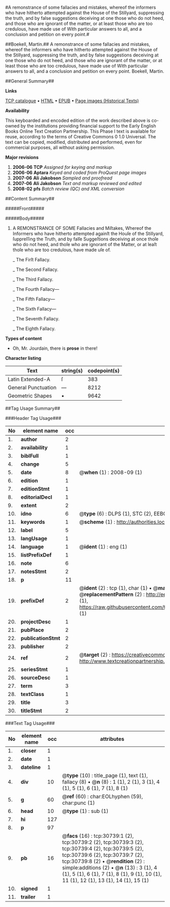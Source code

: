 #A remonstrance of some fallacies and mistakes, whereof the informers who have hitherto attempted against the House of the Stillyard, suppressing the truth, and by false suggestions deceiving at one those who do not heed, and those who are ignorant of the matter, or at least those who are too credulous, have made use of With particular answers to all, and a conclusion and petition on every point.#

##Boekell, Martin.##
A remonstrance of some fallacies and mistakes, whereof the informers who have hitherto attempted against the House of the Stillyard, suppressing the truth, and by false suggestions deceiving at one those who do not heed, and those who are ignorant of the matter, or at least those who are too credulous, have made use of With particular answers to all, and a conclusion and petition on every point.
Boekell, Martin.

##General Summary##

**Links**

[TCP catalogue](http://www.ota.ox.ac.uk/tcp/)  • 
[HTML](http://tei.it.ox.ac.uk/tcp/Texts-HTML/free/A28/A28542.html)  • 
[EPUB](http://tei.it.ox.ac.uk/tcp/Texts-EPUB/free/A28/A28542.epub) • 
[Page images (Historical Texts)](https://data.historicaltexts.jisc.ac.uk/view?pubId=eebo-99826338e&pageId=eebo-99826338e-30739-1)

**Availability**

This keyboarded and encoded edition of the
	       work described above is co-owned by the institutions
	       providing financial support to the Early English Books
	       Online Text Creation Partnership. This Phase I text is
	       available for reuse, according to the terms of Creative
	       Commons 0 1.0 Universal. The text can be copied,
	       modified, distributed and performed, even for
	       commercial purposes, all without asking permission.

**Major revisions**

1. __2006-06__ __TCP__ *Assigned for keying and markup*
1. __2006-06__ __Aptara__ *Keyed and coded from ProQuest page images*
1. __2007-06__ __Ali Jakobson__ *Sampled and proofread*
1. __2007-06__ __Ali Jakobson__ *Text and markup reviewed and edited*
1. __2008-02__ __pfs__ *Batch review (QC) and XML conversion*

##Content Summary##

#####Front#####

#####Body#####

1. A
REMONSTRANCE
OF SOME
Fallacies and Miſtakes,
Whereof the Informers who have hitherto attempted
againſt the Houſe of the Stillyard, ſuppreſſing the Truth,
and by falſe Suggeſtions deceiving at once thoſe who do not
heed, and thoſe who are ignorant of the Matter, or
at leaſt thoſe who are too credulous,
have made uſe of.

    _ The Firſt Fallacy.

    _ The Second Fallacy.

    _ The Third Fallacy.

    _ The Fourth Fallacy—

    _ The Fifth Fallacy—

    _ The Sixth Fallacy—

    _ The Seventh Fallacy.

    _ The Eighth Fallacy.

**Types of content**

  * Oh, Mr. Jourdain, there is **prose** in there!

**Character listing**


|Text|string(s)|codepoint(s)|
|---|---|---|
|Latin Extended-A|ſ|383|
|General Punctuation|—|8212|
|Geometric Shapes|▪|9642|

##Tag Usage Summary##

###Header Tag Usage###

|No|element name|occ|attributes|
|---|---|---|---|
|1.|__author__|2||
|2.|__availability__|1||
|3.|__biblFull__|1||
|4.|__change__|5||
|5.|__date__|8| @__when__ (1) : 2008-09 (1)|
|6.|__edition__|1||
|7.|__editionStmt__|1||
|8.|__editorialDecl__|1||
|9.|__extent__|2||
|10.|__idno__|6| @__type__ (6) : DLPS (1), STC (2), EEBO-CITATION (1), PROQUEST (1), VID (1)|
|11.|__keywords__|1| @__scheme__ (1) : http://authorities.loc.gov/ (1)|
|12.|__label__|5||
|13.|__langUsage__|1||
|14.|__language__|1| @__ident__ (1) : eng (1)|
|15.|__listPrefixDef__|1||
|16.|__note__|6||
|17.|__notesStmt__|2||
|18.|__p__|11||
|19.|__prefixDef__|2| @__ident__ (2) : tcp (1), char (1)  •  @__matchPattern__ (2) : ([0-9\-]+):([0-9IVX]+) (1), (.+) (1)  •  @__replacementPattern__ (2) : http://eebo.chadwyck.com/downloadtiff?vid=$1&page=$2 (1), https://raw.githubusercontent.com/textcreationpartnership/Texts/master/tcpchars.xml#$1 (1)|
|20.|__projectDesc__|1||
|21.|__pubPlace__|2||
|22.|__publicationStmt__|2||
|23.|__publisher__|2||
|24.|__ref__|2| @__target__ (2) : https://creativecommons.org/publicdomain/zero/1.0/ (1), http://www.textcreationpartnership.org/docs/. (1)|
|25.|__seriesStmt__|1||
|26.|__sourceDesc__|1||
|27.|__term__|3||
|28.|__textClass__|1||
|29.|__title__|3||
|30.|__titleStmt__|2||


###Text Tag Usage###

|No|element name|occ|attributes|
|---|---|---|---|
|1.|__closer__|1||
|2.|__date__|1||
|3.|__dateline__|1||
|4.|__div__|10| @__type__ (10) : title_page (1), text (1), fallacy (8)  •  @__n__ (8) : 1 (1), 2 (1), 3 (1), 4 (1), 5 (1), 6 (1), 7 (1), 8 (1)|
|5.|__g__|60| @__ref__ (60) : char:EOLhyphen (59), char:punc (1)|
|6.|__head__|10| @__type__ (1) : sub (1)|
|7.|__hi__|127||
|8.|__p__|97||
|9.|__pb__|16| @__facs__ (16) : tcp:30739:1 (2), tcp:30739:2 (2), tcp:30739:3 (2), tcp:30739:4 (2), tcp:30739:5 (2), tcp:30739:6 (2), tcp:30739:7 (2), tcp:30739:8 (2)  •  @__rendition__ (2) : simple:additions (2)  •  @__n__ (13) : 3 (1), 4 (1), 5 (1), 6 (1), 7 (1), 8 (1), 9 (1), 10 (1), 11 (1), 12 (1), 13 (1), 14 (1), 15 (1)|
|10.|__signed__|1||
|11.|__trailer__|1||
